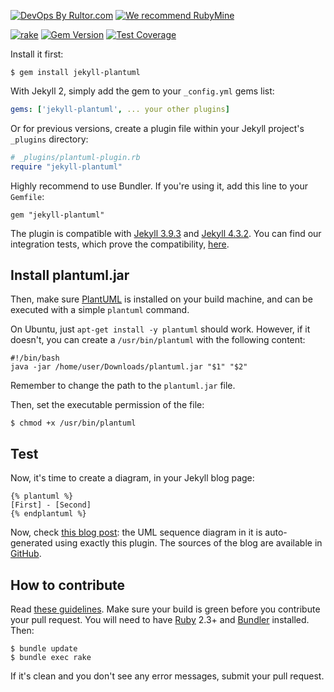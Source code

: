 [![DevOps By Rultor.com](https://www.rultor.com/b/yegor256/jekyll-plantuml)](https://www.rultor.com/p/yegor256/jekyll-plantuml)
[![We recommend RubyMine](https://www.elegantobjects.org/rubymine.svg)](https://www.jetbrains.com/ruby/)

[![rake](https://github.com/yegor256/jekyll-plantuml/actions/workflows/rake.yml/badge.svg)](https://github.com/yegor256/jekyll-plantuml/actions/workflows/rake.yml)
[![Gem Version](https://badge.fury.io/rb/jekyll-plantuml.svg)](https://badge.fury.io/rb/jekyll-plantuml)
[![Test Coverage](https://img.shields.io/codecov/c/github/yegor256/jekyll-plantuml.svg)](https://codecov.io/github/yegor256/jekyll-plantuml?branch=master)

Install it first:

```
$ gem install jekyll-plantuml
```

With Jekyll 2, simply add the gem to your `_config.yml` gems list:

```yaml
gems: ['jekyll-plantuml', ... your other plugins]
```

Or for previous versions,
create a plugin file within your Jekyll project's `_plugins` directory:

```ruby
# _plugins/plantuml-plugin.rb
require "jekyll-plantuml"
```

Highly recommend to use Bundler. If you're using it, add this line
to your `Gemfile`:

```
gem "jekyll-plantuml"
```

The plugin is compatible with
[Jekyll 3.9.3](https://jekyllrb.com/news/2023/01/29/jekyll-3-9-3-released/) and
[Jekyll 4.3.2](https://jekyllrb.com/news/2023/01/20/jekyll-4-3-2-released/).
You can find our integration tests, which prove the compatibility,
[here](https://github.com/yegor256/jekyll-plantuml/tree/master/test-jekylls).

## Install plantuml.jar

Then, make sure [PlantUML](http://plantuml.sourceforge.net/download.html)
is installed on your build machine, and can
be executed with a simple `plantuml` command.

On Ubuntu, just `apt-get install -y plantuml` should work.
However, if it doesn't, you can create a `/usr/bin/plantuml` with the
following content:

```
#!/bin/bash
java -jar /home/user/Downloads/plantuml.jar "$1" "$2"
```

Remember to change the path to the `plantuml.jar` file.

Then, set the executable permission of the file:

```
$ chmod +x /usr/bin/plantuml
```

## Test

Now, it's time to create a diagram, in your Jekyll blog page:

```
{% plantuml %}
[First] - [Second]
{% endplantuml %}
```

Now, check [this blog post](http://www.yegor256.com/2014/06/01/aop-aspectj-java-method-logging.html):
the UML sequence diagram in it is auto-generated using exactly this plugin.
The sources of the blog are available in [GitHub](https://github.com/yegor256/blog).

## How to contribute

Read [these guidelines](https://www.yegor256.com/2014/04/15/github-guidelines.html).
Make sure your build is green before you contribute
your pull request. You will need to have [Ruby](https://www.ruby-lang.org/en/) 2.3+ and
[Bundler](https://bundler.io/) installed. Then:

```
$ bundle update
$ bundle exec rake
```

If it's clean and you don't see any error messages, submit your pull request.
